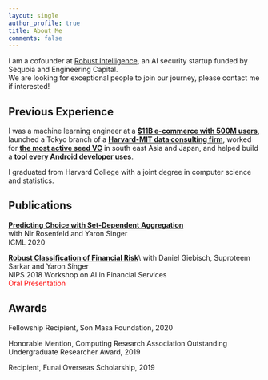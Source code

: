 ```yaml
---
layout: single
author_profile: true
title: About Me
comments: false
---
```


I am a cofounder at [Robust Intelligence](https://www.robustintelligence.com/), an AI security startup funded by Sequoia and Engineering Capital.  
We are looking for exceptional people to join our journey, please contact me if interested!
<!-- My research is at the intersection of **machine learning and the social sciences**. I am attracted by the dynamic nature of social data and the algorithmic and statistical challenges it entails. The problems I engage with are of importance as we are increasingly using ML to improve decision-making in domains like business, politics and legal systems.  -->

## Previous Experience

I was a machine learning engineer at a **[$11B e-commerce with 500M users](https://www.wish.com/)**, launched a Tokyo branch of a **[Harvard-MIT data consulting firm](http://www.quantco.com/)**, worked for **[the most active seed VC](https://east.vc/)** in south east Asia and Japan, and helped build a **[tool every Android developer uses](https://gradle.com/)**.

I graduated from Harvard College with a joint degree in computer science and statistics.

## Publications

**[Predicting Choice with Set-Dependent Aggregation](https://arxiv.org/abs/1906.06365)**  
with Nir Rosenfeld and Yaron Singer  
ICML 2020

**[Robust Classification of Financial Risk](https://arxiv.org/abs/1811.11079)**\\
with Daniel Giebisch, Suproteem Sarkar and Yaron Singer  
NIPS 2018 Workshop on AI in Financial Services  
<span style="color:red">Oral Presentation</span>


## Awards

Fellowship Recipient, Son Masa Foundation, 2020

Honorable Mention, Computing Research Association Outstanding Undergraduate Researcher Award, 2019  

Recipient, Funai Overseas Scholarship, 2019
